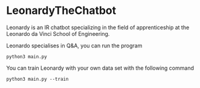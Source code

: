 # LeonardyTheChatbot
Leonardy is an IR chatbot specializing in the field of apprenticeship at the Leonardo da Vinci School of Engineering.


Leonardo specialises in Q&A, you can run the program 

``` 
python3 main.py
```


You can train Leonardy with your own data set with the following command

```
python3 main.py --train
```
